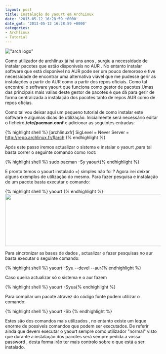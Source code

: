 ```yaml
---
layout: post
title: Instalação do yaourt em ArchLinux
date: '2013-05-12 16:28:59 +0000'
date_gmt: '2013-05-12 16:28:59 +0000'
categories:
- Archlinux
- Tutorial
---
```


!["arch logo"](https://www.archlinux.org/static/logos/archlinux-logo-dark-90dpi.ebdee92a15b3.png)

Como utilizador de archlinux já há uns anos , surgiu a necessidade de instalar pacotes que estão disponíveis no AUR . No entanto instalar software que está disponível no AUR pode ser um pouco demoroso e tive necessidade de encontrar uma alternativa viável que me pudesse gerir as instalações a partir do AUR como a partir dos repos oficiais. Como tal encontrei o software yaourt que funciona como gestor de pacotes.Umas das principais mais valias deste gestor de pacotes é que dá para gerir de forma centralizada a instalação dos pacotes tanto de repos AUR como de repos oficias.

Como tal vou deixar aqui um pequeno tutorial de como instalar este software e algumas dicas de utilização. Inicialmente será necessário editar o ficheiro **/etc/pacman.conf** e adicionar as seguintes entradas:

{% highlight shell %}
[archlinuxfr]
  SigLevel = Never
  Server = http://repo.archlinux.fr/$arch
{% endhighlight %}

Após este passo iremos actualizar o sistema e instalar o yaourt ,para tal basta correr o seguinte comando como root:

{% highlight shell %} sudo pacman -Sy yaourt{% endhighlight %}

E pronto temos o yaourt instalado =) simples não foi ?
Agora irei deixar alguns exemplos de utilização do mesmo. Para fazer pesquisa e instalação de um pacote basta executar o comando:

{% highlight shell %} yaourt <pesquisa>{% endhighlight %}
<img class="aligncenter" alt="" src="http://archlinux.fr/wp-content/uploads/2007/06/yaourt_2.png" width="686" height="169" />

Para sincronizar as bases de dados , actualizar e fazer pesquisas no aur basta executar o seguinte comando:

{% highlight shell %} yaourt -Syu --devel --aur{% endhighlight %}

Caso queira actualizar só o sistema e o aur fazem

{% highlight shell %} yaourt -Syua{% endhighlight %}

Para compilar um pacote atravez do código fonte podem utilizar o comando:

{% highlight shell %} yaourt -Sb <pacote> {% endhighlight %}

Estes são dos comandos mais utilizados , no entanto existe um leque enorme de possiveis comandos que podem ser executados. De referir ainda que devem executar o yaourt sempre como utilizador "normal" visto que durante a instalação dos pacotes será sempre pedida a vossa password , desta forma irão ter mais controlo sobre o que está a ser instalado.